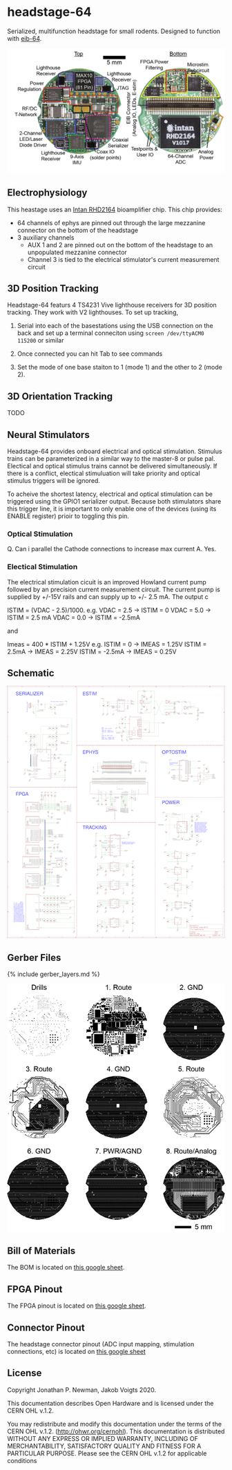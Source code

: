 # headstage-64
Serialized, multifunction headstage for small rodents. Designed to function
with [eib-64](../eib-64/README.md).

![headstage-64](./img/headstage-64.png)

## Electrophysiology
This heastage uses an [Intan RHD2164]() bioamplifier chip. This chip provides:
- 64 channels of ephys are pinned out through the large mezzanine connector on the
  bottom of the headstage
- 3 auxiliary channels
    - AUX 1 and 2 are pinned out on the bottom of the headstage to an unpopulated
      mezzanine connector
    - Channel 3 is tied to the electrical stimulator's current measurement circuit

## 3D Position Tracking
Headstage-64 featurs 4 TS4231 Vive lighthouse receivers for 3D position
tracking. They work with V2 lighthouses. To set up tracking,

1. Serial into each of the basestations using the USB connection on the back
   and set up a terminal conneciton using `screen /dev/ttyACM0 115200` or
   similar

2. Once connected you can hit Tab to see commands

3. Set the mode of one base staiton to 1 (mode 1) and the other to 2 (mode 2).

## 3D Orientation Tracking
TODO

## Neural Stimulators
Headstage-64 provides onboard electrical and optical stimulation. Stimulus
trains can be parameterized in a similar way to the master-8 or pulse pal.
Electical and optical stimulus trains cannot be delivered simultaneously.
If there is a conflict, electical stimuluation will take priority and optical
stimulus triggers will be ignored.

To acheive the shortest latency, electrical and optical stimulation can be triggered
using the GPIO1 serializer output. Because both stimulators share this trigger line,
it is important to only enable one of the devices (using its ENABLE register) prioir
to toggling this pin.

### Optical Stimulation

Q. Can i parallel the Cathode connections to increase max current
A. Yes.

### Electical Stimulation
The electrical stimulation cicuit is an improved Howland current pump followed by
an precision current measurement circuit. The current pump is supplied by +/-15V
rails and can supply up to +/- 2.5 mA. The output c

ISTIM = (VDAC  - 2.5)/1000.
e.g.
VDAC = 2.5   -> ISTIM = 0
VDAC = 5.0   -> ISTIM = 2.5 mA
VDAC = 0.0   -> ISTIM = -2.5mA

and

Imeas = 400 * ISTIM + 1.25V
e.g.
ISTIM = 0      -> IMEAS = 1.25V
ISTIM = 2.5mA  -> IMEAS = 2.25V
ISTIM = -2.5mA -> IMEAS = 0.25V

## Schematic
![headstage-64 Schematic](./img/headstage-64_schematic.png)

## Gerber Files
{% include gerber_layers.md %}

![headstage-64 Gerbers](./img/headstage-64_gerbers.png)

## Bill of Materials
The BOM is located on [this google
sheet](https://docs.google.com/spreadsheets/d/1F-KWcdvH_63iXjZf0cgCfDiFX6XXW3qw6rlR8DZrFpQ/edit#gid=138167638).

## FPGA Pinout
The FPGA pinout is located on [this google
sheet](https://docs.google.com/spreadsheets/d/1oJoQ89dJNL9LIiTrRnwJ_9KGiLzJ53Tju5Lfchuvsb0/edit#gid=2100166621).

## Connector Pinout
The headstage connector pinout (ADC input mapping, stimulation connections,
etc) is located on [this google
sheet](https://docs.google.com/spreadsheets/d/11wRDYOqHN5lPb03yUdfXfK0zvaDYsVetplaNK-R90Gg/edit#gid=663991061)

## License
Copyright Jonathan P. Newman, Jakob Voigts 2020.

This documentation describes Open Hardware and is licensed under the
CERN OHL v.1.2.

You may redistribute and modify this documentation under the terms of the CERN
OHL v.1.2. (http://ohwr.org/cernohl). This documentation is distributed WITHOUT
ANY EXPRESS OR IMPLIED WARRANTY, INCLUDING OF MERCHANTABILITY, SATISFACTORY
QUALITY AND FITNESS FOR A PARTICULAR PURPOSE. Please see the CERN OHL v.1.2 for
applicable conditions
